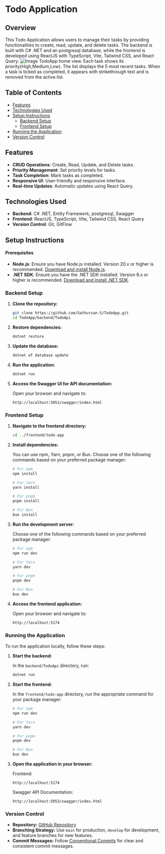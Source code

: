 
# Todo Application


## Overview

This Todo Application allows users to manage their tasks by providing functionalities to create, read, update, and delete tasks. The backend is built with C# .NET and an postgresql database, while the frontend is developed using ReactJS with TypeScript, Vite, Tailwind CSS, and React Query.
![Image](https://github.com/user-attachments/assets/0d83076c-b6d2-49e5-b53f-40e9e4b5c623)
TodoApp home view. Each task shows its priority(High,Medium,Low). The list displays the 5 most recent tasks. When a task is ticked as completed, it appears with strikethrough text and is removed from the active list.

## Table of Contents

- [Features](#features)
- [Technologies Used](#technologies-used)
- [Setup Instructions](#setup-instructions)
  - [Backend Setup](#backend-setup)
  - [Frontend Setup](#frontend-setup)
- [Running the Application](#running-the-application)
- [Version Control](#version-control)

## Features

- **CRUD Operations**: Create, Read, Update, and Delete tasks.
- **Priority Management**: Set priority levels for tasks.
- **Task Completion**: Mark tasks as completed.
- **Responsive UI**: User-friendly and responsive interface.
- **Real-time Updates**: Automatic updates using React Query.

## Technologies Used

- **Backend**: C# .NET, Entity Framework, postgresql, Swagger
- **Frontend**: ReactJS, TypeScript, Vite, Tailwind CSS, React Query
- **Version Control**: Git, GitFlow

## Setup Instructions

#### Prerequisites

- **Node.js**: Ensure you have Node.js installed. Version 20.x or higher is recommended. [Download and install Node.js](https://nodejs.org/).
- **.NET SDK**: Ensure you have the .NET SDK installed. Version 8.x or higher is recommended. [Download and install .NET SDK](https://dotnet.microsoft.com/download).

### Backend Setup

1. **Clone the repository:**

   ```bash
   git clone https://github.com/Sathursan-S/TodoApp.git
   cd TodoApp/backend/TodoApi
   ```

2. **Restore dependencies:**

   ```bash
   dotnet restore
   ```

3. **Update the database:**

   ```bash
   dotnet ef database update
   ```

4. **Run the application:**

   ```bash
   dotnet run
   ```

5. **Access the Swagger UI for API documentation:**

   Open your browser and navigate to:
   ```
   http://localhost:5053/swagger/index.html
   ```


### Frontend Setup

1. **Navigate to the frontend directory:**

   ```bash
   cd ../frontend/todo-app
   ```

2. **Install dependencies:**

   You can use npm, Yarn, pnpm, or Bun. Choose one of the following commands based on your preferred package manager:

   ```bash
   # For npm
   npm install

   # For Yarn
   yarn install

   # For pnpm
   pnpm install

   # For Bun
   bun install
   ```

3. **Run the development server:**

   Choose one of the following commands based on your preferred package manager:

   ```bash
   # For npm
   npm run dev

   # For Yarn
   yarn dev

   # For pnpm
   pnpm dev

   # For Bun
   bun dev
   ```

4. **Access the frontend application:**

   Open your browser and navigate to:
   ```
   http://localhost:5174
   ```

### Running the Application

To run the application locally, follow these steps:

1. **Start the backend:**

   In the `backend/TodoApi` directory, run:
   ```bash
   dotnet run
   ```

2. **Start the frontend:**

   In the `frontend/todo-app` directory, run the appropriate command for your package manager:

   ```bash
   # For npm
   npm run dev

   # For Yarn
   yarn dev

   # For pnpm
   pnpm dev

   # For Bun
   bun dev
   ```

3. **Open the application in your browser:**

   Frontend:
   ```
   http://localhost:5174
   ```

   Swagger API Documentation:
   ```
   http://localhost:5053/swagger/index.html
   ```


### Version Control

- **Repository:** [GitHub Repository](https://github.com/Sathursan-S/TodoApp)
- **Branching Strategy:** Use `main` for production, `develop` for development, and feature branches for new features.
- **Commit Messages:** Follow [Conventional Commits](https://www.conventionalcommits.org/) for clear and consistent commit messages.

